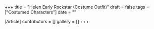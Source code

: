 +++
title = "Helen Early Rockstar (Costume Outfit)"
draft = false
tags = ["Costumed Characters"]
date = ""

[Article]
contributors = []
gallery = []
+++